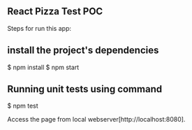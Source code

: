 ## React Pizza Test POC

Steps for run this app:

## install the project's dependencies
$ npm install 
$ npm start
## Running unit tests using command
$ npm test

Access the page from local webserver[http://localhost:8080].